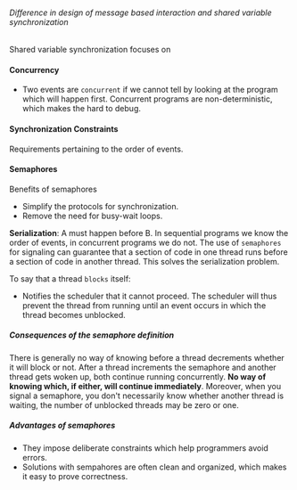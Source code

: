 ###### Difference in design of message based interaction and shared variable synchronization
Shared variable synchronization focuses on



#### Concurrency
* Two events are `concurrent` if we cannot tell by looking at the program which will happen first. Concurrent programs are non-deterministic, which makes the hard to debug.

#### Synchronization Constraints
Requirements pertaining to the order of events.

#### Semaphores
Benefits of semaphores
* Simplify the protocols for synchronization.
* Remove the need for busy-wait loops.

__Serialization__: A must happen before B. In sequential programs we know the order of events, in concurrent programs we do not. The use of `semaphores` for signaling can guarantee that a section of code in one thread runs before a section of code in another thread. This solves the serialization problem.

To say that a thread `blocks` itself:
* Notifies the scheduler that it cannot proceed. The scheduler will thus prevent the thread from running until an event occurs in which the thread becomes unblocked.

##### Consequences of the semaphore definition
There is generally no way of knowing before a thread decrements whether it will block or not. After a thread increments the semaphore and another thread gets woken up, both continue running concurrently. __No way of knowing which, if either, will continue immediately__. Moreover, when you signal a semaphore, you don't necessarily know whether another thread is waiting, the number of unblocked threads may be zero or one.

##### Advantages of semaphores
* They impose deliberate constraints which help programmers avoid errors.
* Solutions with sempahores are often clean and organized, which makes it easy to prove correctness.
